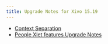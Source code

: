 ```yaml
---
title: Upgrade Notes for Xivo 15.19
---
```


- [Context Separation](/uc-doc/upgrade/15-19/context-separation)
- [People Xlet features Upgrade Notes](/uc-doc/upgrade/15-19/people-xlet-directory)